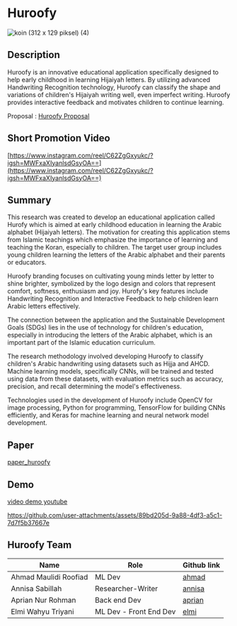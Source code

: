 # Huroofy
![koin (312 x 129 piksel) (4)](https://github.com/user-attachments/assets/05daac8e-8689-4706-b1e3-cf8e25c2bb7c)


## Description
Huroofy is an innovative educational application specifically designed to help early childhood in learning Hijaiyah letters. By utilizing advanced Handwriting Recognition technology, Huroofy can classify the shape and variations of children's Hijaiyah writing well, even imperfect writing. Huroofy provides interactive feedback and motivates children to continue learning.

Proposal : [Huroofy Proposal](https://github.com/upreean/Huroofy/blob/main/Capstone%20Project%20Proposal%20-%20Team%20Huroofy.pdf)

## Short Promotion Video
[https://www.instagram.com/reel/C62ZgGxyukc/?igsh=MWFxaXIyanlsdGsyOA==](https://www.instagram.com/reel/C62ZgGxyukc/?igsh=MWFxaXIyanlsdGsyOA==)

## Summary
This research was created to develop an educational application called Hurofy which is aimed at early childhood education in
learning the Arabic alphabet (Hijaiyah letters). The motivation for creating this application stems from Islamic teachings 
which emphasize the importance of learning and teaching the Koran, especially to children. The target user group includes 
young children learning the letters of the Arabic alphabet and their parents or educators.

Huroofy branding focuses on cultivating young minds letter by letter to shine brighter, symbolized by the logo design and 
colors that represent comfort, softness, enthusiasm and joy. Hurofy's key features include Handwriting Recognition and 
Interactive Feedback to help children learn Arabic letters effectively.

The connection between the application and the Sustainable Development Goals (SDGs) lies in the use of technology for children's 
education, especially in introducing the letters of the Arabic alphabet, which is an important part of the Islamic education curriculum.

The research methodology involved developing Huroofy to classify children's Arabic handwriting using datasets such as Hijja and AHCD. 
Machine learning models, specifically CNNs, will be trained and tested using data from these datasets, with evaluation metrics such as 
accuracy, precision, and recall determining the model's effectiveness.

Technologies used in the development of Huroofy include OpenCV for image processing, Python for programming, TensorFlow for building CNNs 
efficiently, and Keras for machine learning and neural network model development.

## Paper
[paper_huroofy](https://github.com/upreean/Huroofy/blob/main/Paper_Huroofy_Supervised%20Deep%20Learning_ML.pdf)

## Demo
[video demo youtube](https://youtu.be/UJut7towIXg)


https://github.com/user-attachments/assets/89bd205d-9a88-4df3-a5c1-7d7f5b37667e




## Huroofy Team
| Name                  | Role                  | Github link |
|-----------------------|-----------------------|-------------|
| Ahmad Maulidi Roofiad | ML Dev                | [ahmad](https://github.com/Didin07) |
| Annisa Sabillah       | Researcher-Writer     | [annisa](https://github.com/annisasabil) |
| Aprian Nur Rohman     | Back end Dev          | [aprian](https://github.com/upreean) |
| Elmi Wahyu Triyani    | ML Dev - Front End Dev| [elmi](https://github.com/elmiwahyu) |



